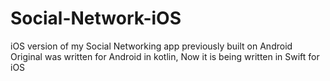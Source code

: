 # Social-Network-iOS
iOS version of my Social Networking app previously built on Android 
Original was written for Android in kotlin, Now it is being written in Swift for iOS
